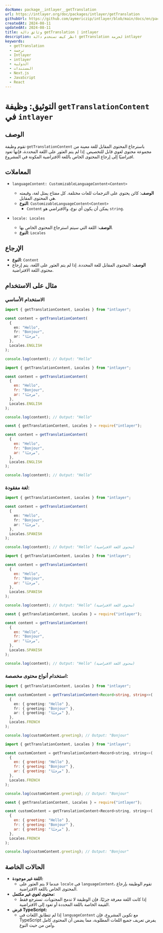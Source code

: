 ```yaml
---
docName: package__intlayer__getTranslation
url: https://intlayer.org/doc/packages/intlayer/getTranslation
githubUrl: https://github.com/aymericzip/intlayer/blob/main/docs/en/packages/intlayer/getTranslation.md
createdAt: 2024-08-11
updatedAt: 2024-08-11
title: وثائق دالة getTranslation | intlayer
description: انظر كيف تستخدم دالة getTranslation لحزمة intlayer
keywords:
  - getTranslation
  - ترجمة
  - Intlayer
  - intlayer
  - الدولية
  - المستندات
  - Next.js
  - JavaScript
  - React
---
```


# التوثيق: وظيفة `getTranslationContent` في `intlayer`

## الوصف

تقوم وظيفة `getTranslationContent` باسترجاع المحتوى المقابل للغة معينة من مجموعة محتوى لغوي قابل للتخصيص. إذا لم يتم العثور على اللغة المحددة، فإنها تعود افتراضيًا إلى إرجاع المحتوى الخاص باللغة الافتراضية المكونة في المشروع.

## المعاملات

- `languageContent: CustomizableLanguageContent<Content>`

  - **الوصف**: كائن يحتوي على الترجمات للغات مختلفة. كل مفتاح يمثل لغة، وقيمته هي المحتوى المقابل.
  - **النوع**: `CustomizableLanguageContent<Content>`
    - `Content` يمكن أن يكون أي نوع، والافتراضي هو `string`.

- `locale: Locales`

  - **الوصف**: اللغة التي سيتم استرجاع المحتوى الخاص بها.
  - **النوع**: `Locales`

## الإرجاع

- **النوع**: `Content`
- **الوصف**: المحتوى المقابل للغة المحددة. إذا لم يتم العثور على اللغة، يتم إرجاع محتوى اللغة الافتراضية.

## مثال على الاستخدام

### الاستخدام الأساسي

```typescript codeFormat="typescript"
import { getTranslationContent, Locales } from "intlayer";

const content = getTranslationContent(
  {
    en: "Hello",
    fr: "Bonjour",
    ar: "مرحبًا",
  },
  Locales.ENGLISH
);

console.log(content); // Output: "Hello"
```

```javascript codeFormat="esm"
import { getTranslationContent, Locales } from "intlayer";

const content = getTranslationContent(
  {
    en: "Hello",
    fr: "Bonjour",
    ar: "مرحبًا",
  },
  Locales.ENGLISH
);

console.log(content); // Output: "Hello"
```

```javascript codeFormat="commonjs"
const { getTranslationContent, Locales } = require("intlayer");

const content = getTranslationContent(
  {
    en: "Hello",
    fr: "Bonjour",
    ar: "مرحبًا",
  },
  Locales.ENGLISH
);

console.log(content); // Output: "Hello"
```

### لغة مفقودة:

```typescript codeFormat="typescript"
import { getTranslationContent, Locales } from "intlayer";

const content = getTranslationContent(
  {
    en: "Hello",
    fr: "Bonjour",
    ar: "مرحبًا",
  },
  Locales.SPANISH
);

console.log(content); // Output: "Hello" (محتوى اللغة الافتراضية)
```

```javascript codeFormat="esm"
import { getTranslationContent, Locales } from "intlayer";

const content = getTranslationContent(
  {
    en: "Hello",
    fr: "Bonjour",
    ar: "مرحبًا",
  },
  Locales.SPANISH
);

console.log(content); // Output: "Hello" (محتوى اللغة الافتراضية)
```

```javascript codeFormat="commonjs"
const { getTranslationContent, Locales } = require("intlayer");

const content = getTranslationContent(
  {
    en: "Hello",
    fr: "Bonjour",
    ar: "مرحبًا",
  },
  Locales.SPANISH
);

console.log(content); // Output: "Hello" (محتوى اللغة الافتراضية)
```

### استخدام أنواع محتوى مخصصة:

```typescript codeFormat="typescript"
import { getTranslationContent, Locales } from "intlayer";

const customContent = getTranslationContent<Record<string, string>>(
  {
    en: { greeting: "Hello" },
    fr: { greeting: "Bonjour" },
    ar: { greeting: "مرحبًا" },
  },
  Locales.FRENCH
);

console.log(customContent.greeting); // Output: "Bonjour"
```

```javascript codeFormat="esm"
import { getTranslationContent, Locales } from "intlayer";

const customContent = getTranslationContent<Record<string, string>>(
  {
    en: { greeting: "Hello" },
    fr: { greeting: "Bonjour" },
    ar: { greeting: "مرحبًا" },
  },
  Locales.FRENCH
);

console.log(customContent.greeting); // Output: "Bonjour"
```

```javascript codeFormat="commonjs"
const { getTranslationContent, Locales } = require("intlayer");

const customContent = getTranslationContent<Record<string, string>>(
  {
    en: { greeting: "Hello" },
    fr: { greeting: "Bonjour" },
    ar: { greeting: "مرحبًا" },
  },
  Locales.FRENCH
);

console.log(customContent.greeting); // Output: "Bonjour"
```

## الحالات الخاصة

- **اللغة غير موجودة:**
  - عندما لا يتم العثور على `locale` في `languageContent`، تقوم الوظيفة بإرجاع المحتوى الخاص باللغة الافتراضية.
- **محتوى لغوي غير مكتمل:**
  - إذا كانت اللغة معرفة جزئيًا، فإن الوظيفة لا تدمج المحتويات. تسترجع فقط القيمة الخاصة باللغة المحددة أو تعود إلى الافتراضية.
- **فرض TypeScript:**
  - إذا لم تتطابق اللغات في `languageContent` مع تكوين المشروع، فإن TypeScript يفرض تعريف جميع اللغات المطلوبة، مما يضمن أن المحتوى كامل وآمن من حيث النوع.
